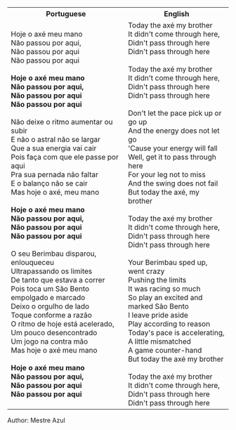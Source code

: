 <table class="capoeira-table">
    <tr class="header-row">
        <th>Portuguese</th>
        <th>English</th>
    </tr>
    <tr>
        <td>Hoje o axé meu mano<br>
        Não passou por aqui,<br>
        Não passou por aqui<br>
        Não passou por aqui<br>
        <br>
        <strong>Hoje o axé meu mano<br>
        Não passou por aqui,<br>
        Não passou por aqui<br>
        Não passou por aqui</strong><br>
        <br>
        Não deixe o ritmo aumentar ou subir<br>
        E não o astral não se largar<br>
        Que a sua energia vai cair<br>
        Pois faça com que ele passe por aqui<br>
        Pra sua pernada não faltar<br>
        E o balanço não se cair<br>
        Mas hoje o axé, meu mano<br>
        <br>
        <strong>Hoje o axé meu mano<br>
        Não passou por aqui,<br>
        Não passou por aqui<br>
        Não passou por aqui</strong><br>
        <br>
        O seu Berimbau disparou, enlouqueceu<br>
        Ultrapassando os limites<br>
        De tanto que estava a correr<br>
        Pois toca um São Bento empolgado e marcado<br>
        Deixo o orgulho de lado<br>
        Toque conforme a razão<br>
        O ritmo de hoje está acelerado,<br>
        Um pouco desencontrado<br>
        Um jogo na contra mão<br>
        Mas hoje o axé meu mano<br>
        <br>
        <strong>Hoje o axé meu mano<br>
        Não passou por aqui,<br>
        Não passou por aqui<br>
        Não passou por aqui</strong></td>
        <td>Today the axé my brother<br>
        It didn't come through here,<br>
        Didn't pass through here<br>
        Didn't pass through here<br>
        <br>
        Today the axé my brother<br>
        It didn't come through here,<br>
        Didn't pass through here<br>
        Didn't pass through here<br>
        <br>
        Don't let the pace pick up or go up<br>
        And the energy does not let go<br>
        'Cause your energy will fall<br>
        Well, get it to pass through here<br>
        For your leg not to miss<br>
        And the swing does not fail<br>
        But today the axé, my brother<br>
        <br>
        Today the axé my brother<br>
        It didn't come through here,<br>
        Didn't pass through here<br>
        Didn't pass through here<br>
        <br>
        Your Berimbau sped up, went crazy<br>
        Pushing the limits<br>
        It was racing so much<br>
        So play an excited and marked São Bento<br>
        I leave pride aside<br>
        Play according to reason<br>
        Today's pace is accelerating,<br>
        A little mismatched<br>
        A game counter-hand<br>
        But today the axé my brother<br>
        <br>
        Today the axé my brother<br>
        It didn't come through here,<br>
        Didn't pass through here<br>
        Didn't pass through here</td>
    </tr>
</table>

<figcaption>
Author: Mestre Azul
</figcaption>